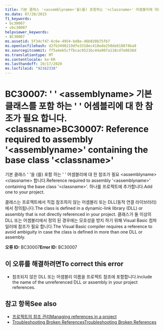 ```yaml
---
title: 기본 클래스 '<assemblyname>'을(를) 포함하는 '<classname>' 어셈블리에 대한 참조가 필요합니다.
ms.date: 07/20/2015
f1_keywords:
- bc30007
- vbc30007
helpviewer_keywords:
- BC30007
ms.assetid: 5f34cf47-6c6e-4954-bd8e-d6b020b75fb7
ms.openlocfilehash: d2fb3498219dfe3318ec418ede250de818874ba9
ms.sourcegitcommit: ff5a4eb5cffbcac9521bc44a907a118cd7e8638d
ms.translationtype: MT
ms.contentlocale: ko-KR
ms.lasthandoff: 10/17/2020
ms.locfileid: "92162338"
---
```

# <a name="bc30007-reference-required-to-assembly-assemblyname-containing-the-base-class-classname"></a><span data-ttu-id="41c3a-102">BC30007: ' ' \<assemblyname> 기본 클래스를 포함 하는 ' ' 어셈블리에 대 한 참조가 필요 합니다. \<classname></span><span class="sxs-lookup"><span data-stu-id="41c3a-102">BC30007: Reference required to assembly '\<assemblyname>' containing the base class '\<classname>'</span></span>

<span data-ttu-id="41c3a-103">기본 클래스 ' '을 (를) 포함 하는 ' ' 어셈블리에 대 한 참조가 필요 \<assemblyname> \<classname> 합니다.</span><span class="sxs-lookup"><span data-stu-id="41c3a-103">Reference required to assembly '\<assemblyname>' containing the base class '\<classname>'.</span></span> <span data-ttu-id="41c3a-104">하나를 프로젝트에 추가합니다.</span><span class="sxs-lookup"><span data-stu-id="41c3a-104">Add one to your project.</span></span>

 <span data-ttu-id="41c3a-105">클래스는 프로젝트에서 직접 참조하지 않는 어셈블리 또는 DLL(동적 연결 라이브러리)에서 정의됩니다.</span><span class="sxs-lookup"><span data-stu-id="41c3a-105">The class is defined in a dynamic-link library (DLL) or assembly that is not directly referenced in your project.</span></span> <span data-ttu-id="41c3a-106">클래스가 둘 이상의 DLL 또는 어셈블리에서 정의 된 경우에는 모호성을 방지 하기 위해 Visual Basic 컴파일러에 참조가 필요 합니다.</span><span class="sxs-lookup"><span data-stu-id="41c3a-106">The Visual Basic compiler requires a reference to avoid ambiguity in case the class is defined in more than one DLL or assembly.</span></span>

 <span data-ttu-id="41c3a-107">**오류 ID:** BC30007</span><span class="sxs-lookup"><span data-stu-id="41c3a-107">**Error ID:** BC30007</span></span>

## <a name="to-correct-this-error"></a><span data-ttu-id="41c3a-108">이 오류를 해결하려면</span><span class="sxs-lookup"><span data-stu-id="41c3a-108">To correct this error</span></span>

- <span data-ttu-id="41c3a-109">참조되지 않은 DLL 또는 어셈블리 이름을 프로젝트 참조에 포함합니다.</span><span class="sxs-lookup"><span data-stu-id="41c3a-109">Include the name of the unreferenced DLL or assembly in your project references.</span></span>

## <a name="see-also"></a><span data-ttu-id="41c3a-110">참고 항목</span><span class="sxs-lookup"><span data-stu-id="41c3a-110">See also</span></span>

- [<span data-ttu-id="41c3a-111">프로젝트의 참조 관리</span><span class="sxs-lookup"><span data-stu-id="41c3a-111">Managing references in a project</span></span>](/visualstudio/ide/managing-references-in-a-project)
- [<span data-ttu-id="41c3a-112">Troubleshooting Broken References</span><span class="sxs-lookup"><span data-stu-id="41c3a-112">Troubleshooting Broken References</span></span>](/visualstudio/ide/troubleshooting-broken-references)

